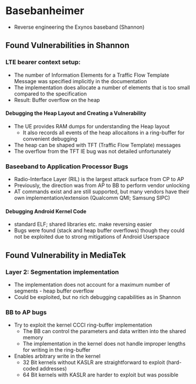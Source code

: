 # Basebanheimer

- Reverse engineering the Exynos baseband (Shannon)

## Found Vulnerabilities in Shannon

### LTE bearer context setup:

- The number of Information Elements for a Traffic Flow Template Message was specified implicitly in the documentation
- The implementation does allocate a number of elements that is too small compared to the specification
- Result: Buffer overflow on the heap

#### Debugging the Heap Layout and Creating a Vulnerability

- The UE provides RAM dumps for understanding the Heap layout
    - It also records all events of the heap allocaitons in a ring-buffer for convenient debugging
- The heap can be shaped with TFT (Traffic Flow Template) messages
- The overflow from the TFT IE bug was not detailed unfortunately

### Baseeband to Application Processor Bugs

- Radio-Interface Layer (RIL) is the largest attack surface from CP to AP
- Previously, the direction was from AP to BB to perform vendor unlocking
- AT commands exist and are still supported, but many vendors have their own implementation/extension (Qualcomm QMI; Samsung SIPC)

#### Debugging Android Kernel Code

- standard ELF; shared libraries etc. make reversing easier
- Bugs were found (stack and heap buffer overflows) though they could not be exploited due to strong mitigations of Android Userspace


## Found Vulnerability in MediaTek

### Layer 2: Segmentation implementation

- The implementation does not account for a maximum number of segments - heap buffer overflow
- Could be exploited, but no rich debugging capabilities as in Shannon

### BB to AP bugs

- Try to exploit the kernel CCCI ring-buffer implementation
    - The BB can control the parameters and data written into the shared memory
    - The implementation in the kernel does not handle improper lengths for writing in the ring-buffer
- Enables arbitrary write in the kernel
    - 32 Bit kernels without KASLR are straightforward to exploit (hard-coded addresses)
    - 64 Bit kernels with KASLR are harder to exploit but was possible
